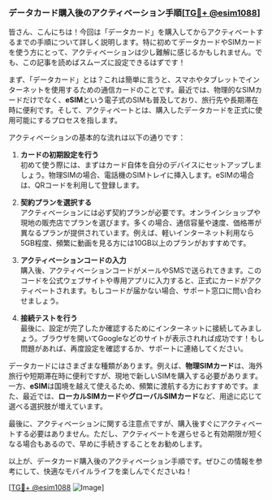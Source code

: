 ### データカード購入後のアクティベーション手順[[TG💪+ @esim1088](https://t.me/s/esim1088)]

皆さん、こんにちは！今回は「データカード」を購入してからアクティベートするまでの手順について詳しく説明します。特に初めてデータカードやSIMカードを使う方にとって、アクティベーションは少し難解に感じるかもしれません。でも、この記事を読めばスムーズに設定できるはずです！

まず、「データカード」とは？これは簡単に言うと、スマホやタブレットでインターネットを使用するための通信カードのことです。最近では、物理的なSIMカードだけでなく、**eSIM**という電子式のSIMも普及しており、旅行先や長期滞在時に便利です。そして、アクティベートとは、購入したデータカードを正式に使用可能にするプロセスを指します。

アクティベーションの基本的な流れは以下の通りです：
1. **カードの初期設定を行う**  
   初めて使う際には、まずはカード自体を自分のデバイスにセットアップしましょう。物理SIMの場合、電話機のSIMトレイに挿入します。eSIMの場合は、QRコードを利用して登録します。

2. **契約プランを選択する**  
   アクティベーションには必ず契約プランが必要です。オンラインショップや現地の販売店でプランを選びます。多くの場合、通信容量や速度、価格帯が異なるプランが提供されています。例えば、軽いインターネット利用なら5GB程度、頻繁に動画を見る方には10GB以上のプランがおすすめです。

3. **アクティベーションコードの入力**  
   購入後、アクティベーションコードがメールやSMSで送られてきます。このコードを公式ウェブサイトや専用アプリに入力すると、正式にカードがアクティベートされます。もしコードが届かない場合、サポート窓口に問い合わせましょう。

4. **接続テストを行う**  
   最後に、設定が完了したか確認するためにインターネットに接続してみましょう。ブラウザを開いてGoogleなどのサイトが表示されれば成功です！もし問題があれば、再度設定を確認するか、サポートに連絡してください。

データカードにはさまざまな種類があります。例えば、**物理SIMカード**は、海外旅行や短期滞在時に便利ですが、現地で新しいSIMを購入する必要があります。一方、**eSIM**は国境を越えて使えるため、頻繁に渡航する方におすすめです。また、最近では、**ローカルSIMカード**や**グローバルSIMカード**など、用途に応じて選べる選択肢が増えています。

最後に、アクティベーションに関する注意点ですが、購入後すぐにアクティベートする必要はありません。ただし、アクティベートを遅らせると有効期限が短くなる場合もあるので、早めに手続きすることをお勧めします。

以上が、データカード購入後のアクティベーション手順です。ぜひこの情報を参考にして、快適なモバイルライフを楽しんでくださいね！

[[TG💪+ @esim1088](https://t.me/s/esim1088) ![Image](https://i.postimg.cc/Y0z9fWf4/image.png)]